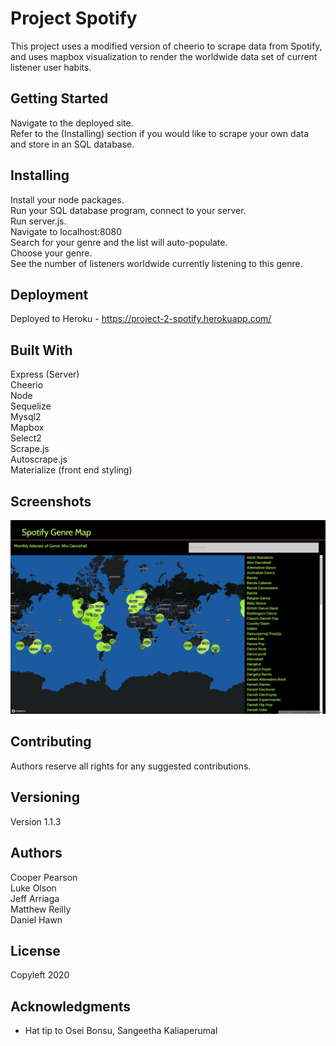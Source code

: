 # Project Spotify

This project uses a modified version of cheerio to scrape data from Spotify, and uses mapbox visualization to render the worldwide data set of current listener user habits.

## Getting Started

Navigate to the deployed site. <br>
Refer to the (Installing) section if you would like to scrape your own data and store in an SQL database. 

## Installing

Install your node packages. <br>
Run your SQL database program, connect to your server. <br>
Run server.js. <br>
Navigate to localhost:8080 <br>
Search for your genre and the list will auto-populate. <br>
Choose your genre. <br>
See the number of listeners worldwide currently listening to this genre.

## Deployment

Deployed to Heroku - https://project-2-spotify.herokuapp.com/

## Built With

Express (Server)<br>
Cheerio<br>
Node<br>
Sequelize<br>
Mysql2<br>
Mapbox<br>
Select2<br>
Scrape.js<br>
Autoscrape.js<br>
Materialize (front end styling)

## Screenshots
![Home](https://github.com/cooperpear/Spotify-World-Heatmap/blob/master/spotify-screencapture.png?raw=true "Home")

## Contributing

Authors reserve all rights for any suggested contributions. 

## Versioning

Version 1.1.3

## Authors

Cooper Pearson<br>
Luke Olson<br>
Jeff Arriaga<br>
Matthew Reilly<br>
Daniel Hawn


## License

Copyleft 2020

## Acknowledgments

* Hat tip to Osei Bonsu, Sangeetha Kaliaperumal
